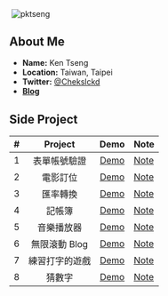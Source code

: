 <p>&nbsp;<img align="center" src="https://github-readme-stats.vercel.app/api?username=pktseng&show_icons=true&theme=gotham" alt="pktseng" /></p>

## About Me

- **Name:** Ken Tseng
- **Location:** Taiwan, Taipei
- **Twitter:** [@Chekslckd](https://twitter.com/Chekslckd)
- **[Blog](https://pktseng.github.io/)**

## Side Project

|  #  |    Project     |                                  Demo                                   | Note                                                                              |
| :-: | :------------: | :---------------------------------------------------------------------: | --------------------------------------------------------------------------------- |
|  1  |  表單帳號驗證  | [Demo](https://pktseng.github.io/Web-Side-Project/mission21/index.html) | [Note](https://pktseng.github.io/2020/12/31/formVaild/)                           |
|  2  |    電影訂位    | [Demo](https://pktseng.github.io/Web-Side-Project/mission22/index.html) | [Note](https://pktseng.github.io/2021/01/16/JavaScript%20-%20Movie-seat-booking/) |
|  3  |    匯率轉換    | [Demo](https://pktseng.github.io/Web-Side-Project/mission23/index.html) | [Note](https://pktseng.github.io/2021/01/08/changeRate/)                          |
|  4  |     記帳簿     | [Demo](https://pktseng.github.io/Web-Side-Project/mission24/index.html) | [Note](https://pktseng.github.io/2021/01/13/%E8%A8%98%E5%B8%B3/)                  |
|  5  |   音樂播放器   | [Demo](https://pktseng.github.io/Web-Side-Project/mission25/index.html) | [Note](https://pktseng.github.io/2021/01/22/Music-player/)                        |
|  6  | 無限滾動 Blog  | [Demo](https://pktseng.github.io/Web-Side-Project/mission26/index.html) | [Note](https://pktseng.github.io/2021/01/26/Infinite_scroll_blog/)                |
|  7  | 練習打字的遊戲 | [Demo](https://pktseng.github.io/Web-Side-Project/mission27/index.html) | [Note](https://pktseng.github.io/2021/01/29/typingGmae/)                          |
|  8  |     猜數字     | [Demo](https://pktseng.github.io/Web-Side-Project/mission28/index.html) | [Note](https://pktseng.github.io/2021/02/01/猜數字/)                              |

